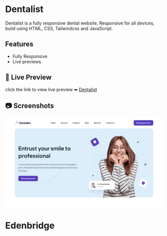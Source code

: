 # Dentalist 
Dentalist is a fully responsive dental website, Responsive for all devices, build using HTML, CSS, Tailwindcss and JavaScript.

## Features
- Fully Responsive
- Live previews


## 🔗 Live Preview
click the link to view live preview ➡
[Dentalist](https://2awebdeveloper.github.io/dentalist/)


## 📷 Screenshots
![Dentalist Desktop](https://raw.githubusercontent.com/2AWebDeveloper/dentalist/main/assets/images/screenshot-desktop.png)
# Edenbridge
